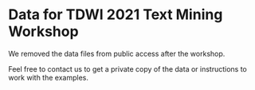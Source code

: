 # Data for TDWI 2021 Text Mining Workshop

We removed the data files from public access after the workshop.

Feel free to contact us to get a private copy of the data or instructions to work with the examples.
